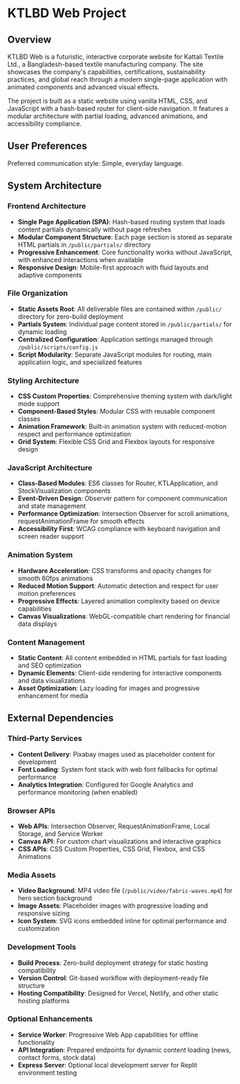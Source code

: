 # KTLBD Web Project

## Overview

KTLBD Web is a futuristic, interactive corporate website for Kattali Textile Ltd., a Bangladesh-based textile manufacturing company. The site showcases the company's capabilities, certifications, sustainability practices, and global reach through a modern single-page application with animated components and advanced visual effects.

The project is built as a static website using vanilla HTML, CSS, and JavaScript with a hash-based router for client-side navigation. It features a modular architecture with partial loading, advanced animations, and accessibility compliance.

## User Preferences

Preferred communication style: Simple, everyday language.

## System Architecture

### Frontend Architecture
- **Single Page Application (SPA)**: Hash-based routing system that loads content partials dynamically without page refreshes
- **Modular Component Structure**: Each page section is stored as separate HTML partials in `/public/partials/` directory
- **Progressive Enhancement**: Core functionality works without JavaScript, with enhanced interactions when available
- **Responsive Design**: Mobile-first approach with fluid layouts and adaptive components

### File Organization
- **Static Assets Root**: All deliverable files are contained within `/public/` directory for zero-build deployment
- **Partials System**: Individual page content stored in `/public/partials/` for dynamic loading
- **Centralized Configuration**: Application settings managed through `/public/scripts/config.js`
- **Script Modularity**: Separate JavaScript modules for routing, main application logic, and specialized features

### Styling Architecture
- **CSS Custom Properties**: Comprehensive theming system with dark/light mode support
- **Component-Based Styles**: Modular CSS with reusable component classes
- **Animation Framework**: Built-in animation system with reduced-motion respect and performance optimization
- **Grid System**: Flexible CSS Grid and Flexbox layouts for responsive design

### JavaScript Architecture
- **Class-Based Modules**: ES6 classes for Router, KTLApplication, and StockVisualization components
- **Event-Driven Design**: Observer pattern for component communication and state management
- **Performance Optimization**: Intersection Observer for scroll animations, requestAnimationFrame for smooth effects
- **Accessibility First**: WCAG compliance with keyboard navigation and screen reader support

### Animation System
- **Hardware Acceleration**: CSS transforms and opacity changes for smooth 60fps animations
- **Reduced Motion Support**: Automatic detection and respect for user motion preferences
- **Progressive Effects**: Layered animation complexity based on device capabilities
- **Canvas Visualizations**: WebGL-compatible chart rendering for financial data displays

### Content Management
- **Static Content**: All content embedded in HTML partials for fast loading and SEO optimization
- **Dynamic Elements**: Client-side rendering for interactive components and data visualizations
- **Asset Optimization**: Lazy loading for images and progressive enhancement for media

## External Dependencies

### Third-Party Services
- **Content Delivery**: Pixabay images used as placeholder content for development
- **Font Loading**: System font stack with web font fallbacks for optimal performance
- **Analytics Integration**: Configured for Google Analytics and performance monitoring (when enabled)

### Browser APIs
- **Web APIs**: Intersection Observer, RequestAnimationFrame, Local Storage, and Service Worker
- **Canvas API**: For custom chart visualizations and interactive graphics
- **CSS APIs**: CSS Custom Properties, CSS Grid, Flexbox, and CSS Animations

### Media Assets
- **Video Background**: MP4 video file (`/public/video/fabric-waves.mp4`) for hero section background
- **Image Assets**: Placeholder images with progressive loading and responsive sizing
- **Icon System**: SVG icons embedded inline for optimal performance and customization

### Development Tools
- **Build Process**: Zero-build deployment strategy for static hosting compatibility
- **Version Control**: Git-based workflow with deployment-ready file structure
- **Hosting Compatibility**: Designed for Vercel, Netlify, and other static hosting platforms

### Optional Enhancements
- **Service Worker**: Progressive Web App capabilities for offline functionality
- **API Integration**: Prepared endpoints for dynamic content loading (news, contact forms, stock data)
- **Express Server**: Optional local development server for Replit environment testing
